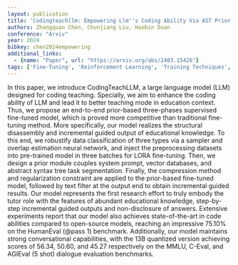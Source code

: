 ```yaml
---
layout: publication
title: 'Codingteachllm: Empowering Llm''s Coding Ability Via AST Prior Knowledge'
authors: Zhangquan Chen, Chunjiang Liu, Haobin Duan
conference: "Arxiv"
year: 2024
bibkey: chen2024empowering
additional_links:
  - {name: "Paper", url: "https://arxiv.org/abs/2403.15426"}
tags: ['Fine-Tuning', 'Reinforcement Learning', 'Training Techniques', 'Pretraining Methods', 'Prompting']
---
```

In this paper, we introduce CodingTeachLLM, a large language model (LLM)
designed for coding teaching. Specially, we aim to enhance the coding ability
of LLM and lead it to better teaching mode in education context. Thus, we
propose an end-to-end prior-based three-phases supervised fine-tuned model,
which is proved more competitive than traditional fine-tuning method. More
specifically, our model realizes the structural disassembly and incremental
guided output of educational knowledge. To this end, we robustify data
classification of three types via a sampler and overlap estimation neural
network, and inject the preprocessing datasets into pre-trained model in three
batches for LORA fine-tuning. Then, we design a prior module couples system
prompt, vector databases, and abstract syntax tree task segmentation. Finally,
the compression method and regularization constraint are applied to the
prior-based fine-tuned model, followed by text filter at the output end to
obtain incremental guided results. Our model represents the first research
effort to truly embody the tutor role with the features of abundant educational
knowledge, step-by-step incremental guided outputs and non-disclosure of
answers. Extensive experiments report that our model also achieves
state-of-the-art in code abilities compared to open-source models, reaching an
impressive 75.10% on the HumanEval (@pass 1) benchmark. Additionally, our model
maintains strong conversational capabilities, with the 13B quantized version
achieving scores of 56.34, 50.60, and 45.27 respectively on the MMLU, C-Eval,
and AGIEval (5 shot) dialogue evaluation benchmarks.
